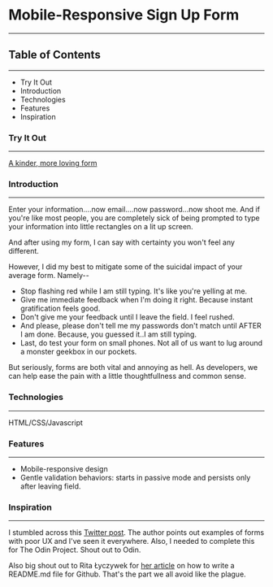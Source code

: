 # Mobile-Responsive Sign Up Form
---

## Table of Contents
---
* Try It Out
* Introduction
* Technologies 
* Features 
* Inspiration

### Try It Out
---
[A kinder, more loving form](https://j-winston.github.io/odin-signup-form/)

### Introduction 
---
Enter your information....now email....now password...now shoot me. And if you're like
most people, you are completely sick of being prompted to type your information
into little rectangles on a lit up screen. 

And after using my form, I can say with certainty you won't feel any different. 

However, I did my best to mitigate some of the suicidal impact of your average 
form. Namely--

* Stop flashing red while I am still typing. It's like you're yelling at me.  
* Give me immediate feedback when I'm doing it right. Because instant gratification feels good. 
* Don't give me your feedback until I leave the field. I feel rushed. 
* And please, please don't tell me my passwords don't match until AFTER I am done. 
Because, you guessed it..I am still typing. 
* Last, do test your form on small phones. Not all of us want to lug around
a monster geekbox in our pockets. 

But seriously, forms are both vital and annoying as hell. As developers, we  
can help ease the pain with a little thoughtfullness and common sense. 

### Technologies 
---
HTML/CSS/Javascript

### Features 
---
* Mobile-responsive design
* Gentle validation behaviors: starts in passive mode and persists only after leaving field.

### Inspiration 
---
I stumbled across this [Twitter post](https://twitter.com/vponamariov/status/1400388896136040454).
The author points out examples of forms with poor UX and I've seen it everywhere. Also, I needed to complete
this for The Odin Project. Shout out to Odin. 

Also big shout out to Rita Łyczywek for [her article](https://bulldogjob.com/readme/how-to-write-a-good-readme-for-your-github-project) on how to write a README.md file for Github. That's the part we all avoid like the plague. 


